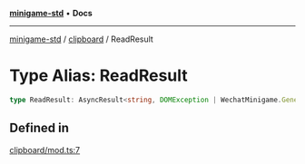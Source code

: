 [**minigame-std**](../../../README.md) • **Docs**

***

[minigame-std](../../../README.md) / [clipboard](../README.md) / ReadResult

# Type Alias: ReadResult

```ts
type ReadResult: AsyncResult<string, DOMException | WechatMinigame.GeneralCallbackResult>;
```

## Defined in

[clipboard/mod.ts:7](https://github.com/JiangJie/minigame-std/blob/66ec277d862ca15172344b727bd1c648b6b39934/src/std/clipboard/mod.ts#L7)

